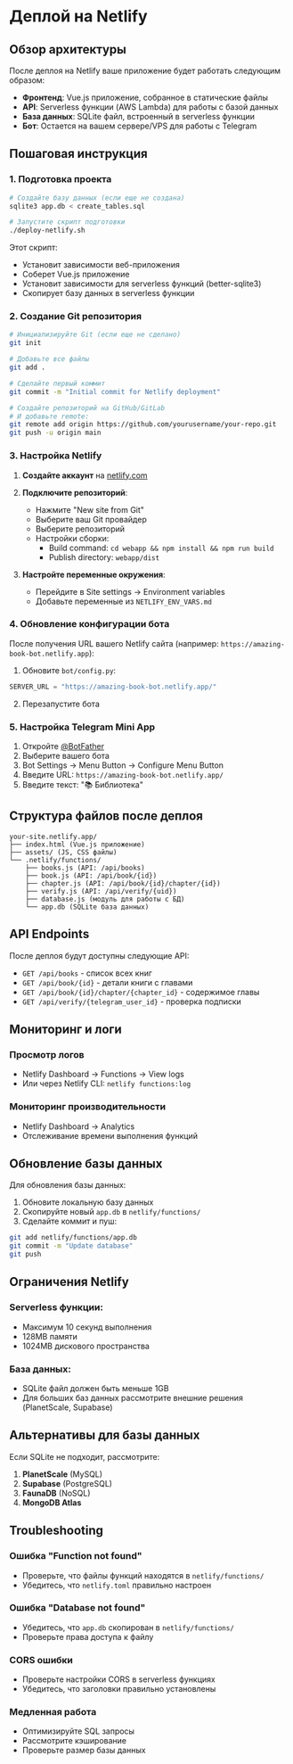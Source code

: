 # Деплой на Netlify

## Обзор архитектуры

После деплоя на Netlify ваше приложение будет работать следующим образом:

- **Фронтенд**: Vue.js приложение, собранное в статические файлы
- **API**: Serverless функции (AWS Lambda) для работы с базой данных
- **База данных**: SQLite файл, встроенный в serverless функции
- **Бот**: Остается на вашем сервере/VPS для работы с Telegram

## Пошаговая инструкция

### 1. Подготовка проекта

```bash
# Создайте базу данных (если еще не создана)
sqlite3 app.db < create_tables.sql

# Запустите скрипт подготовки
./deploy-netlify.sh
```

Этот скрипт:

- Установит зависимости веб-приложения
- Соберет Vue.js приложение
- Установит зависимости для serverless функций (better-sqlite3)
- Скопирует базу данных в serverless функции

### 2. Создание Git репозитория

```bash
# Инициализируйте Git (если еще не сделано)
git init

# Добавьте все файлы
git add .

# Сделайте первый коммит
git commit -m "Initial commit for Netlify deployment"

# Создайте репозиторий на GitHub/GitLab
# И добавьте remote:
git remote add origin https://github.com/yourusername/your-repo.git
git push -u origin main
```

### 3. Настройка Netlify

1. **Создайте аккаунт** на [netlify.com](https://netlify.com)

2. **Подключите репозиторий**:

   - Нажмите "New site from Git"
   - Выберите ваш Git провайдер
   - Выберите репозиторий
   - Настройки сборки:
     - Build command: `cd webapp && npm install && npm run build`
     - Publish directory: `webapp/dist`

3. **Настройте переменные окружения**:
   - Перейдите в Site settings → Environment variables
   - Добавьте переменные из `NETLIFY_ENV_VARS.md`

### 4. Обновление конфигурации бота

После получения URL вашего Netlify сайта (например: `https://amazing-book-bot.netlify.app`):

1. Обновите `bot/config.py`:

```python
SERVER_URL = "https://amazing-book-bot.netlify.app/"
```

2. Перезапустите бота

### 5. Настройка Telegram Mini App

1. Откройте [@BotFather](https://t.me/BotFather)
2. Выберите вашего бота
3. Bot Settings → Menu Button → Configure Menu Button
4. Введите URL: `https://amazing-book-bot.netlify.app/`
5. Введите текст: "📚 Библиотека"

## Структура файлов после деплоя

```
your-site.netlify.app/
├── index.html (Vue.js приложение)
├── assets/ (JS, CSS файлы)
└── .netlify/functions/
    ├── books.js (API: /api/books)
    ├── book.js (API: /api/book/{id})
    ├── chapter.js (API: /api/book/{id}/chapter/{id})
    ├── verify.js (API: /api/verify/{uid})
    ├── database.js (модуль для работы с БД)
    └── app.db (SQLite база данных)
```

## API Endpoints

После деплоя будут доступны следующие API:

- `GET /api/books` - список всех книг
- `GET /api/book/{id}` - детали книги с главами
- `GET /api/book/{id}/chapter/{chapter_id}` - содержимое главы
- `GET /api/verify/{telegram_user_id}` - проверка подписки

## Мониторинг и логи

### Просмотр логов

- Netlify Dashboard → Functions → View logs
- Или через Netlify CLI: `netlify functions:log`

### Мониторинг производительности

- Netlify Dashboard → Analytics
- Отслеживание времени выполнения функций

## Обновление базы данных

Для обновления базы данных:

1. Обновите локальную базу данных
2. Скопируйте новый `app.db` в `netlify/functions/`
3. Сделайте коммит и пуш:

```bash
git add netlify/functions/app.db
git commit -m "Update database"
git push
```

## Ограничения Netlify

### Serverless функции:

- Максимум 10 секунд выполнения
- 128MB памяти
- 1024MB дискового пространства

### База данных:

- SQLite файл должен быть меньше 1GB
- Для больших баз данных рассмотрите внешние решения (PlanetScale, Supabase)

## Альтернативы для базы данных

Если SQLite не подходит, рассмотрите:

1. **PlanetScale** (MySQL)
2. **Supabase** (PostgreSQL)
3. **FaunaDB** (NoSQL)
4. **MongoDB Atlas**

## Troubleshooting

### Ошибка "Function not found"

- Проверьте, что файлы функций находятся в `netlify/functions/`
- Убедитесь, что `netlify.toml` правильно настроен

### Ошибка "Database not found"

- Убедитесь, что `app.db` скопирован в `netlify/functions/`
- Проверьте права доступа к файлу

### CORS ошибки

- Проверьте настройки CORS в serverless функциях
- Убедитесь, что заголовки правильно установлены

### Медленная работа

- Оптимизируйте SQL запросы
- Рассмотрите кэширование
- Проверьте размер базы данных
